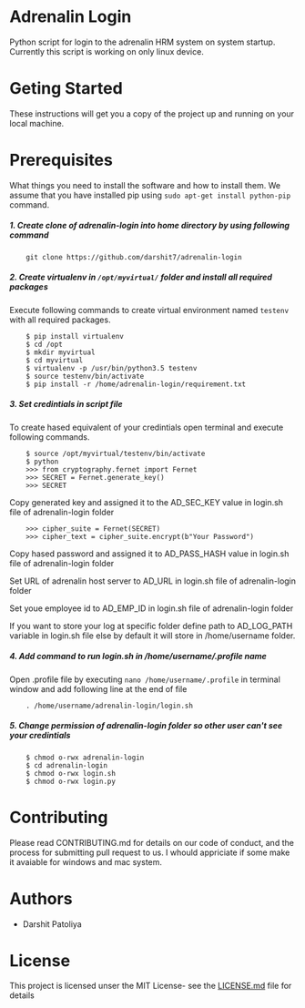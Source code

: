 # Adrenalin Login
Python script for login to the adrenalin HRM system on system startup.
Currently this script is working on only linux device.

# Geting Started
These instructions will get you a copy of the project up and running on your local machine.

# Prerequisites
What things you need to install the software and how to install them.
We assume that you have installed pip using `sudo apt-get install python-pip` command.

##### 1. Create clone of adrenalin-login into home directory by using following command
        git clone https://github.com/darshit7/adrenalin-login

##### 2. Create virtualenv in `/opt/myvirtual/` folder and install all required packages
  Execute following commands to create virtual environment named `testenv` with all required packages.
  
        $ pip install virtualenv
        $ cd /opt
        $ mkdir myvirtual
        $ cd myvirtual
        $ virtualenv -p /usr/bin/python3.5 testenv
        $ source testenv/bin/activate
        $ pip install -r /home/adrenalin-login/requirement.txt
    
##### 3. Set credintials in script file
  To create hased equivalent of your credintials open terminal and execute following commands.
    
        $ source /opt/myvirtual/testenv/bin/activate
        $ python
        >>> from cryptography.fernet import Fernet
        >>> SECRET = Fernet.generate_key()
        >>> SECRET
  Copy generated key and assigned it to the AD_SEC_KEY value in login.sh file of adrenalin-login folder
    
        >>> cipher_suite = Fernet(SECRET)
        >>> cipher_text = cipher_suite.encrypt(b"Your Password")

  Copy hased password and assigned it to AD_PASS_HASH value in login.sh file of adrenalin-login folder

  Set URL of adrenalin host server to AD_URL in login.sh file of adrenalin-login folder

  Set youe employee id to AD_EMP_ID in login.sh file of adrenalin-login folder

  If you want to store your log at specific folder define path to AD_LOG_PATH variable in login.sh file else by default it will store in /home/username folder.

##### 4. Add command to run login.sh in /home/username/.profile name
  Open .profile file by executing `nano /home/username/.profile` in terminal window and add following line at the end of file
        
        . /home/username/adrenalin-login/login.sh

##### 5. Change permission of adrenalin-login folder so other user can't see your credintials
        
        $ chmod o-rwx adrenalin-login
        $ cd adrenalin-login
        $ chmod o-rwx login.sh
        $ chmod o-rwx login.py

# Contributing
Please read CONTRIBUTING.md for details on our code of conduct, and the process for submitting pull request to us.
I whould appriciate if some make it avaiable for windows and mac system.

# Authors
- Darshit Patoliya

# License
This project is licensed unser the MIT License- see the [LICENSE.md](https://github.com/darshit7/adrenalin-login/blob/master/LICENSE) file for details

